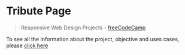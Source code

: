 # Tribute Page

> Responsive Web Design Projects - [freeCodeCamp](https://www.freecodecamp.org/)

To see all the information about the project, objective and uses cases, please [click here](https://learn.freecodecamp.org/responsive-web-design/responsive-web-design-projects/build-a-tribute-page/)